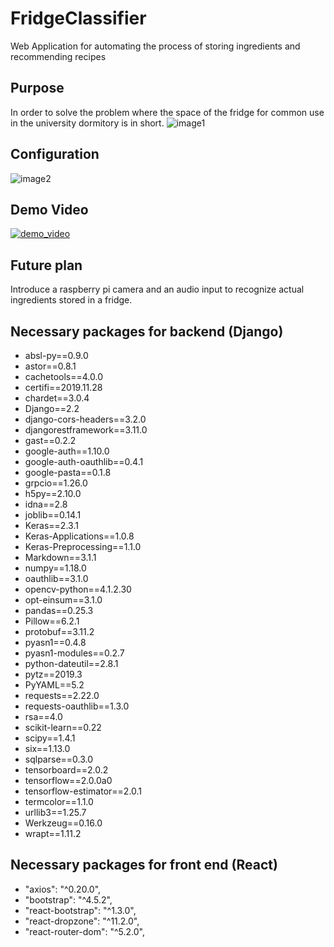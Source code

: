 # FridgeClassifier
Web Application for automating the process of storing ingredients and recommending recipes

## Purpose
In order to solve the problem where the space of the fridge for common use in the university dormitory is in short.
![image1](https://github.com/Seiya-Umemoto/FridgeClassifier/blob/master/readme/smartrg1.jpg?raw=true)

## Configuration
![image2](https://github.com/Seiya-Umemoto/FridgeClassifier/blob/master/readme/smartrg2.jpg?raw=true)

## Demo Video
[![demo_video](https://github.com/Seiya-Umemoto/FridgeClassifier/blob/master/readme/smartrg_demo_pic.PNG?raw=true)](https://sunmoonackr-my.sharepoint.com/:v:/g/personal/seiyau77_sunmoon_ac_kr/EQ__guHCbopBgJnv2--bi2EBhOX4FvbBFYNKVGtG-Es2vg?e=nq7aCL)

## Future plan
Introduce a raspberry pi camera and an audio input to recognize actual ingredients stored in a fridge.

## Necessary packages for backend (Django)
- absl-py==0.9.0
- astor==0.8.1
- cachetools==4.0.0
- certifi==2019.11.28
- chardet==3.0.4
- Django==2.2
- django-cors-headers==3.2.0
- djangorestframework==3.11.0
- gast==0.2.2
- google-auth==1.10.0
- google-auth-oauthlib==0.4.1
- google-pasta==0.1.8
- grpcio==1.26.0
- h5py==2.10.0
- idna==2.8
- joblib==0.14.1
- Keras==2.3.1
- Keras-Applications==1.0.8
- Keras-Preprocessing==1.1.0
- Markdown==3.1.1
- numpy==1.18.0
- oauthlib==3.1.0
- opencv-python==4.1.2.30
- opt-einsum==3.1.0
- pandas==0.25.3
- Pillow==6.2.1
- protobuf==3.11.2
- pyasn1==0.4.8
- pyasn1-modules==0.2.7
- python-dateutil==2.8.1
- pytz==2019.3
- PyYAML==5.2
- requests==2.22.0
- requests-oauthlib==1.3.0
- rsa==4.0
- scikit-learn==0.22
- scipy==1.4.1
- six==1.13.0
- sqlparse==0.3.0
- tensorboard==2.0.2
- tensorflow==2.0.0a0
- tensorflow-estimator==2.0.1
- termcolor==1.1.0
- urllib3==1.25.7
- Werkzeug==0.16.0
- wrapt==1.11.2

## Necessary packages for front end (React)
- "axios": "^0.20.0",
- "bootstrap": "^4.5.2",
- "react-bootstrap": "^1.3.0",
- "react-dropzone": "^11.2.0",
- "react-router-dom": "^5.2.0",